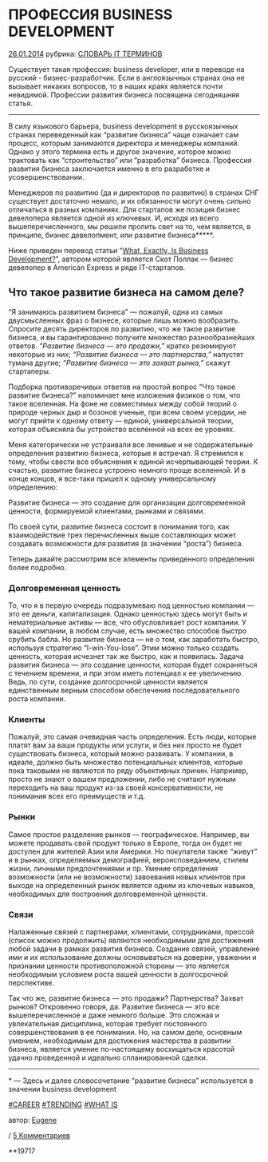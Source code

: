 # ПРОФЕССИЯ BUSINESS DEVELOPMENT

[26.01.2014](https://itkeys.org/2014/01/26/) рубрика: [СЛОВАРЬ IT ТЕРМИНОВ](https://itkeys.org/category/it-dictionary/)

Существует такая профессия: business developer, или в переводе на русский - бизнес-разработчик. Если в англоязычных странах она не вызывает никаких вопросов, то в наших краях является почти невидимой. Профессии развития бизнеса посвящена сегодняшняя статья.

------

В силу языкового барьера, business development в русскоязычных странах переведенный как “развитие бизнеса” чаще означает сам процесс, которым занимаются директора и менеджеры компаний. Однако у этого термина есть и другое значение, которое можно трактовать как “строительство” или “разработка” бизнеса. Профессия развития бизнеса заключается именно в его разработке и усовершенствовании.

Менеджеров по развитию (да и директоров по развитию) в странах СНГ существует достаточно немало, и их обязанности могут очень сильно отличаться в разных компаниях. Для стартапов же позиция бизнес девелопера является одной из ключевых.
И, исходя из всего вышеперечисленного, мы решили пролить свет на то, чем является, в принципе, бизнес девелопмент, или развитие бизнеса*****.

Ниже приведен перевод статьи “[What, Exactly, Is Business Development?](http://www.forbes.com/sites/scottpollack/2012/03/21/what-exactly-is-business-development/)”, автором которой является Скот Поллак — бизнес девелопер в American Express и ряде IT-стартапов.

## Что такое развитие бизнеса на самом деле?

“Я занимаюсь развитием бизнеса” — пожалуй, одна из самых двусмысленных фраз о бизнесе, которые лишь можно вообразить.
Спросите десять директоров по развитию, что же такое развитие бизнеса, и вы гарантированно получите множество разнообразнейших ответов.
*“Развитие бизнеса — это продажи,”* кратко резюмируют некоторые из них;
*“Развитие бизнеса — это партнерства,”* напустят тумана другие;
*“Развитие бизнеса — это захват рынка,”* скажут стартаперы.

Подборка противоречивых ответов на простой вопрос “Что такое развитие бизнеса?” напоминает мне изложения физиков о том, что такое вселенная. На фоне не совместимых между собой теорий о природе черных дыр и бозонов ученые, при всем своем усердии, не могут прийти к одному ответу — единой, универсальной теории, которая объясняла бы устройство вселенной на всех ее уровнях.

Меня категорически не устраивали все ленивые и не содержательные определения развитию бизнеса, которые я встречал. Я стремился к тому, чтобы свести все объяснения к единой исчерпывающей теории. К счастью, развитие бизнеса устроено немного проще вселенной. И в конце концов, я все-таки пришел к одному универсальному определению:

Развитие бизнеса — это создание для организации долговременной ценности, формируемой клиентами, рынками и связями.

По своей сути, развитие бизнеса состоит в понимании того, как взаимодействие трех перечисленных выше составляющих может создавать возможности для развития (в значении “роста”) бизнеса.

Теперь давайте рассмотрим все элементы приведенного определения более подробно.

### Долговременная ценность

То, что я в первую очередь подразумеваю под ценностью компании — это ее деньги, капитализация. Однако ценностью здесь могут быть и нематериальные активы — все, что обусловливает рост компании.
У вашей компании, в любом случае, есть множество способов быстро срубить бабла. Но развитие бизнеса — не о том, как заработать быстро, используя стратегию “I-win-You-lose”. Этим можно только создать ценность, которая исчезнет так же быстро, как и появилась. Задача развития бизнеса — это создание ценности, которая будет сохраняться с течением времени, и при этом иметь потенциал к ее увеличению.
Ведь, по сути, создание долгосрочной ценности является единственным верным способом обеспечения последовательного роста компании.

### Клиенты

Пожалуй, это самая очевидная часть определения. Есть люди, которые платят вам за ваши продукты или услуги, и без них просто не будет существовать бизнеса, который можно развивать. У компании, в идеале, должно быть множество потенциальных клиентов, которые пока таковыми не являются по ряду объективных причин. Например, просто не знают о вашем предложении, либо не считают нужным переходить на ваш продукт из-за своей консервативности, не понимания всех его преимуществ и т.д.

### Рынки

Самое простое разделение рынков — географическое. Например, вы можете продавать свой продукт только в Европе, тогда он будет не доступен для жителей Азии или Америки. Но покупатели также “живут” и в рынках, определяемых демографией, вероисповеданием, стилем жизни, личными предпочтениями и пр.
Умение определения возможности (или не возможности) завоевания новых клиентов при выходе на определенный рынок является одним из ключевых навыков, необходимых для построения долговременной ценности.

### Связи

Налаженные связей с партнерами, клиентами, сотрудниками, прессой (список можно продолжить) являются необходимыми для достижения любой задачи в рамках развития бизнеса. Создание связей, управление ими и их использование должны основываться на доверии, уважении и признании ценности противоположной стороны — это является необходимым условием роста вашей ценности в долгосрочной перспективе.

Так что же, развитие бизнеса — это продажи? Партнерства? Захват рынков? Откровенно говоря, да. Развитие бизнеса — это все вышеперечисленное и даже немного больше. Это сложная и увлекательная дисциплина, которая требует постоянного совершенствования в ее понимании. Но, на самом деле, основным умением, необходимым для достижения мастерства в развитии бизнеса, является умение по-настоящему восхищаться красотой удачно проведенной и идеально спланированной сделки.

------

\* — Здесь и далее словосочетание “развитие бизнеса” используется в значении business development

[#CAREER](https://itkeys.org/tag/career/) [#TRENDING](https://itkeys.org/tag/trending/) [#WHAT IS](https://itkeys.org/tag/what-is/)

автор: [Eugene](https://itkeys.org/author/eugene/)	

/  [5 Комментариев](https://itkeys.org/about-business-development/#comments)	

**19717